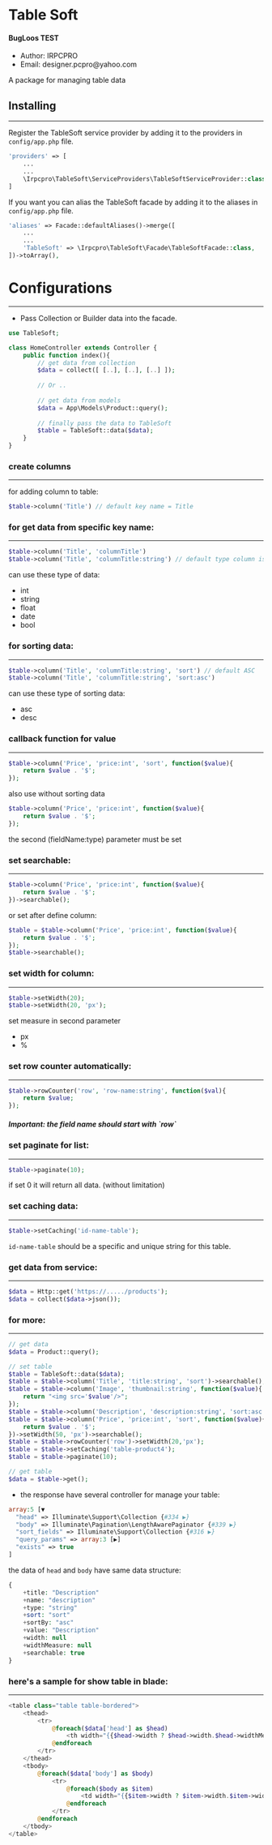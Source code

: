 <h1>Table Soft</h1>
<h4>BugLoos TEST</h4>
<ul>
    <li>Author: <span>IRPCPRO</span></li>
    <li>Email: <span>designer.pcpro@yahoo.com</span></li>
</ul>
<p>A package for managing table data</p>
<h2>Installing</h2>

----
Register the TableSoft service provider by adding it to the providers in `config/app.php` file.
```php
'providers' => [
    ...
    ...
    \Irpcpro\TableSoft\ServiceProviders\TableSoftServiceProvider::class,
]
```

If you want you can alias the TableSoft facade by adding it to the aliases in `config/app.php` file.
```php
'aliases' => Facade::defaultAliases()->merge([
    ...
    ...
    'TableSoft' => \Irpcpro\TableSoft\Facade\TableSoftFacade::class,
])->toArray(),
```

# Configurations

----
* Pass Collection or Builder data into the facade.
```php
use TableSoft;

class HomeController extends Controller {
    public function index(){
        // get data from collection
        $data = collect([ [..], [..], [..] ]);
        
        // Or ..
        
        // get data from models
        $data = App\Models\Product::query();
       
        // finally pass the data to TableSoft
        $table = TableSoft::data($data);
    }
}
```

<h3>create columns</h3>

---

for adding column to table:
```php
$table->column('Title') // default key name = Title
```
<h3>for get data from specific key name:</h3>

---
```php
$table->column('Title', 'columnTitle')
$table->column('Title', 'columnTitle:string') // default type column is string
```
can use these type of data:
<ul>
    <li>int</li>
    <li>string</li>
    <li>float</li>
    <li>date</li>
    <li>bool</li>
</ul>

<h3>for sorting data:</h3>

---
```php
$table->column('Title', 'columnTitle:string', 'sort') // default ASC
$table->column('Title', 'columnTitle:string', 'sort:asc')
```
can use these type of sorting data:
<ul>
    <li>asc</li>
    <li>desc</li>
</ul>

<h3>callback function for value</h3>

---
```php
$table->column('Price', 'price:int', 'sort', function($value){
    return $value . '$';
});
```
also use without sorting data
```php
$table->column('Price', 'price:int', function($value){
    return $value . '$';
});
```
the second (fieldName:type) parameter must be set

<h3>set searchable:</h3>

---
```php
$table->column('Price', 'price:int', function($value){
    return $value . '$';
})->searchable();
```
or set after define column:
```php
$table = $table->column('Price', 'price:int', function($value){
    return $value . '$';
});
$table->searchable();
```

<h3>set width for column:</h3>

---
```php
$table->setWidth(20);
$table->setWidth(20, 'px');
```
set measure in second parameter
<ul>
    <li>px</li>
    <li>%</li>
</ul>

<h3>set row counter automatically:</h3>

---
```php
$table->rowCounter('row', 'row-name:string', function($val){
    return $value;
});
```
<h5>Important: the field name should start with `row`</h5>

<h3>set paginate for list:</h3>

---
```php
$table->paginate(10);
```
if set 0 it will return all data. (without limitation)

<h3>set caching data:</h3>

---
```php
$table->setCaching('id-name-table');
```
`id-name-table` should be a specific and unique string for this table.

<h3>get data from service:</h3>

---
```php
$data = Http::get('https://...../products');
$data = collect($data->json());
```

<h3>for more:</h3>

---
```php
// get data
$data = Product::query();

// set table
$table = TableSoft::data($data);
$table = $table->column('Title', 'title:string', 'sort')->searchable();
$table = $table->column('Image', 'thumbnail:string', function($value){
    return "<img src='$value'/>";
});
$table = $table->column('Description', 'description:string', 'sort:asc')->searchable();
$table = $table->column('Price', 'price:int', 'sort', function($value){
    return $value . '$';
})->setWidth(50, 'px')->searchable();
$table = $table->rowCounter('row')->setWidth(20,'px');
$table = $table->setCaching('table-product4');
$table = $table->paginate(10);

// get table
$data = $table->get();
```

* the response have several controller for manage your table:

```php
array:5 [▼
  "head" => Illuminate\Support\Collection {#334 ▶}
  "body" => Illuminate\Pagination\LengthAwarePaginator {#339 ▶}
  "sort_fields" => Illuminate\Support\Collection {#316 ▶}
  "query_params" => array:3 [▶]
  "exists" => true
]
```

the data of `head` and `body` have same data structure:
```php
{
    +title: "Description"
    +name: "description"
    +type: "string"
    +sort: "sort"
    +sortBy: "asc"
    +value: "Description"
    +width: null
    +widthMeasure: null
    +searchable: true
}
```

<h3>here's a sample for show table in blade:</h3>

---
```php
<table class="table table-bordered">
    <thead>
        <tr>
            @foreach($data['head'] as $head)
                <th width="{{$head->width ? $head->width.$head->widthMeasure : ''}}">{{$head}}</th>
            @endforeach
        </tr>
    </thead>
    <tbody>
        @foreach($data['body'] as $body)
            <tr>
                @foreach($body as $item)
                    <td width="{{$item->width ? $item->width.$item->widthMeasure : ''}}">{!! $item !!}</td>
                @endforeach
            </tr>
        @endforeach
    </tbody>
</table>
```
